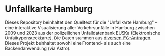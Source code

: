 # Unfallkarte Hamburg

Dieses Repository beinhaltet den Quelltext für die "Unfallkarte Hamburg" – eine interaktive Visualisierung aller Verkehrsunfälle in Hamburg zwischen 2009 und 2023 aus der polizeilichen Unfalldatenbank EUSKa (Elektronische Unfalltypensteckkarte). Die Daten stammen aus [diversen IFG-Anfragen](https://github.com/pReya/unfallkarte-hamburg-daten). Dieses Projekt beinhaltet sowohl eine Frontend- als auch eine Backendanwendung (via Astro).